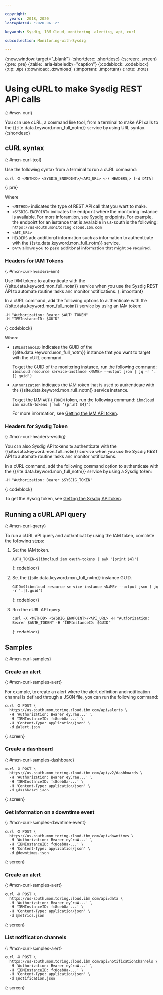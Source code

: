 ```yaml
---

copyright:
  years:  2018, 2020
lastupdated: "2020-06-12"

keywords: Sysdig, IBM Cloud, monitoring, alerting, api, curl

subcollection: Monitoring-with-Sysdig

---
```


{:new_window: target="_blank"}
{:shortdesc: .shortdesc}
{:screen: .screen}
{:pre: .pre}
{:table: .aria-labeledby="caption"}
{:codeblock: .codeblock}
{:tip: .tip}
{:download: .download}
{:important: .important}
{:note: .note}


# Using cURL to make Sysdig REST API calls
{: #mon-curl}

You can use cURL, a command line tool, from a terminal to make API calls to the {{site.data.keyword.mon_full_notm}} service by using URL syntax.
{:shortdesc}


## cURL syntax
{: #mon-curl-tool}

Use the following syntax from a terminal to run a cURL command:

```shell
curl -X <METHOD> <SYSDIG_ENDPOINT>/<API_URL> <-H HEADERS,> [-d DATA]
```
{: pre}

Where

* `<METHOD>` indicates the type of REST API call that you want to make.
* `<SYSDIG-ENDPOINT>` indicates the endpoint where the monitoring instance is available. For more inforamtion, see [Sysdig endpoints](/docs/Monitoring-with-Sysdig?topic=Monitoring-with-Sysdig-endpoints#endpoints_sysdig). For example, the endpoint for an instance that is available in us-south is the following: `https://us-south.monitoring.cloud.ibm.com`
* `<API_URL>`
* `HEADERS` add additional information such as information to authenticate with the {{site.data.keyword.mon_full_notm}} service.
* `DATA` allows you to pass additional information that might be required.



### Headers for IAM Tokens 
{: #mon-curl-headers-iam}

Use IAM tokens to authenticate with the {{site.data.keyword.mon_full_notm}} service when you use the Sysdig REST API to automate routine tasks and monitor notifications.
{: important}

In a cURL command, add the following options to authenticate with the {{site.data.keyword.mon_full_notm}} service by using an IAM token:

```shell
-H "Authorization: Bearer $AUTH_TOKEN"
-H "IBMInstanceID: $GUID"
```
{: codeblock}

Where

* `IBMInstanceID` indicates the GUID of the {{site.data.keyword.mon_full_notm}} instance that you want to target with the cURL command. 

    To get the GUID of the monitoring instance, run the following command: `ibmcloud resource service-instance <NAME> --output json | jq -r '.[].guid')`

* `Authorization` indicates the IAM token that is used to authenticate with the {{site.data.keyword.mon_full_notm}} service instance.

    To get the IAM `AUTH_TOKEN` token, run the following command: `ibmcloud iam oauth-tokens | awk '{print $4}')`
    
    For more information, see [Getting the IAM API token](/docs/Monitoring-with-Sysdig?topic=Monitoring-with-Sysdig-api_token#api_iam_token_get). 



### Headers for Sysdig Token
{: #mon-curl-headers-sysdig}

You can also Sysdig API tokens to authenticate with the {{site.data.keyword.mon_full_notm}} service when you use the Sysdig REST API to automate routine tasks and monitor notifications.

In a cURL command, add the following command option to authenticate with the {{site.data.keyword.mon_full_notm}} service by using a Sysdig token:

```shell
-H "Authorization: Bearer $SYSDIG_TOKEN"
```
{: codeblock}

To get the Sysdig token, see [Getting the Sysdig API token](/docs/Monitoring-with-Sysdig?topic=Monitoring-with-Sysdig-api_token#api_token_get).



## Running a cURL API query
{: #mon-curl-query}

To run a cURL API query and authrnticat by using the IAM token, complete the following steps:

1. Set the IAM token.

    ```
    AUTH_TOKEN=$(ibmcloud iam oauth-tokens | awk '{print $4}')
    ```
    {: codeblock}

2. Set the {{site.data.keyword.mon_full_notm}} instance GUID.

    ```
    GUID=$(ibmcloud resource service-instance <NAME> --output json | jq -r '.[].guid')
    ```
    {: codeblock}

3. Run the cURL API query.

    ```
    curl -X <METHOD> <SYSDIG_ENDPOINT>/<API_URL> -H "Authorization: Bearer $AUTH_TOKEN" -H "IBMInstanceID: $GUID"
    ```
    {: codeblock}



## Samples
{: #mon-curl-samples}

### Create an alert
{: #mon-curl-samples-alert}

For example, to create an alert where the alert definition and notification channel is defined through a JSON file, you can run the following command:

```shell
curl -X POST \
  https://us-south.monitoring.cloud.ibm.com/api/alerts \
  -H 'Authorization: Bearer eyJraW...' \
  -H 'IBMInstanceID: fc8ceb8a-...' \
  -H 'Content-Type: application/json' \
  -d @alert.json
```
{: screen}

### Create a dashboard
{: #mon-curl-samples-dashboard}

```shell
curl -X POST \
  https://us-south.monitoring.cloud.ibm.com/api/v2/dashboards \
  -H 'Authorization: Bearer eyJraW...' \
  -H 'IBMInstanceID: fc8ceb8a-...' \
  -H 'Content-Type: application/json' \
  -d @dashboard.json
```
{: screen}

### Get information on a downtime event
{: #mon-curl-samples-downtime-event}

```shell
curl -X POST \
  https://us-south.monitoring.cloud.ibm.com/api/downtimes \
  -H 'Authorization: Bearer eyJraW...' \
  -H 'IBMInstanceID: fc8ceb8a-...' \
  -H 'Content-Type: application/json' \
  -d @downtimes.json
```
{: screen}

### Create an alert
{: #mon-curl-samples-alert}

```shell
curl -X POST \
  https://us-south.monitoring.cloud.ibm.com/api/data \
  -H 'Authorization: Bearer eyJraW...' \
  -H 'IBMInstanceID: fc8ceb8a-...' \
  -H 'Content-Type: application/json' \
  -d @metrics.json
```
{: screen}


### List notification channels
{: #mon-curl-samples-alert}

```shell
curl -X POST \
  https://us-south.monitoring.cloud.ibm.com/api/notificationChannels \
  -H 'Authorization: Bearer eyJraW...' \
  -H 'IBMInstanceID: fc8ceb8a-...' \
  -H 'Content-Type: application/json' \
  -d @notification.json
```
{: screen}



